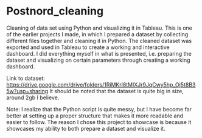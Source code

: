 # Postnord_cleaning
Cleaning of data set using Python and visualizing it in Tableau.
This is one of the earlier projects I made, in which I prepared a dataset by collecting different files together and cleaning it in Python. The cleaned dataset was exported and used in Tableau to create a working and interactive dashboard. I did everything myself in what is presented, i.e. preparing the dataset and visualizing on certain parameters through creating a working dashboard.

Link to dataset: https://drive.google.com/drive/folders/1RiMKrl8tMlXJr9JqCwy5hp_Oj5t8B35w?usp=sharing
It should be noted that the dataset is quite big in size, around 2gb I believe.

Note: I realize that the Python script is quite messy, but I have become far better at setting up a proper structure that makes it more readable and easier to follow. The reason I chose this project to showcase is because it showcases my ability to both prepare a dataset and visualize it.
